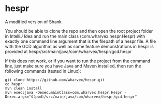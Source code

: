 # hespr
A modified version of Shank.  
  
You should be able to clone the repo and then open the root project folder in IntelliJ Idea and run the main class (com.wharvex.hespr.Hespr) with exactly one command line argument that is the filepath of a hespr file. A file with the GCD algorithm as well as some feature demonstrations in hespr is provided at hespr/src/main/java/com/wharvex/hespr/gcd.hespr  
  
If this does not work, or if you want to run the project from the command line, just make sure you have Java and Maven installed, then run the following commands (tested in Linux):
```
git clone https://github.com/wharvex/hespr.git
cd hespr
mvn clean install
mvn exec:java -Dexec.mainClass=com.wharvex.hespr.Hespr -Dexec.args="$(pwd)/src/main/java/com/wharvex/hespr/gcd.hespr"
```
